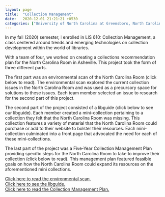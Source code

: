 ```yaml
---
layout: page
title:  "Collection Management"
date:   2020-12-01 21:21:21 +0530
categories: ["University of North Carolina at Greensboro, North Carolina"]
---
```


In my fall (2020) semester, I enrolled in LIS 610: Collection Management, a class centered around trends and emerging technologies on collection development within the world of libraries.   

With a team of four, we worked on creating a collections recommendation plan for the North Carolina Room in Asheville. This project took the form of three different parts.   

The first part was an environmental scan of the North Carolina Room (click below to read). The environmental scan explored the current collection issues in the North Carolina Room and was used as a precursory space for solutions to these issues. Each team member selected an issue to research for the second part of this project.

The second part of the project consisted of a libguide (click below to see our libguide). Each member created a mini-collection pertaining to a collection they felt that the North Carolina Room was missing. This collection features a variety of material that the North Carolina Room could purchase or add to their website to bolster their resources. Each mini-collection culminated into a front page that advocated the need for each of these mini-collections.

The last part of the project was a Five-Year Collection Management Plan providing specific steps for the North Carolina Room to take to improve their collection (click below to read). This management plan featured feasible goals on how the North Carolina Room could expand its resources on the aforementioned mini collections.

[Click here to read the environmental scan.]({{cdunefsky.github.io}}/assets/docs/environmentalscan.pdf)  
[Click here to see the libguide.]( https://uncg-lis.libguides.com/PackNCRoom/Home)  
[Click here to read the Collection Management Plan.]({{cdunefsky.github.io}}/assets/docs/collectionplan.pdf)  
